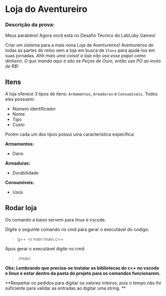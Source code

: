 # Loja do Aventureiro

### Descrição da prova:

Meus parabéns! Agora você está no Desafio Técnico do LabLuby Games! 

Criar um sistema para a mais nova Loja de Aventureiros! Aventureiros de todas as partes do reino vem a 
loja em busca de `Itens` para ajudá-los em suas jornadas.  _Ahh mais uma coisa! a loja não usa esse papel como dinheiro. O que manda aqui é são as Peças de Ouro, então use PO ao invés de R$!_

## Itens

A loja oferece 3 tipos de itens: `Armamentos`, `Armaduras` e `Consumíveis`. Todos eles possuem:
- Número identificador
- Nome
- Tipo
- Custo

Porém cada um dos tipos possui uma característica específica:

**Armamentos:**
- Dano

**Armaduras:**
- Durabilidade

**Consumíveis:**
- Usos

## Rodar loja

Os comando a baixo servem para linux e vscode.

Digite o seguinte comando no cmd para gerar o executável do codigo:
> g++ -o main main.c++ 

Apos gerar o executável digite no cmd:
> ./main

**Obs: Lembrando que precisa-se instalar as bibliotecas do c++ no vscode e linux e estar dentro da pasta do projeto para os comandos funcionarem.**

**Respeitar os pedidos para digitar os valores inteiros, pois o tempo não foi suficiente para validar as entradas ao digitar uma string. **
